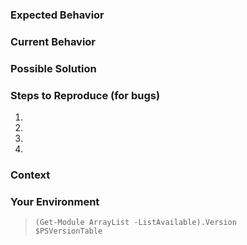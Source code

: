 <!-- Hello! Thanks for taking the time to open a new issue :) -->
<!-- Please provide a general summary of the issue in the Title above -->

### Expected Behavior
<!-- If you're describing a bug, tell us what should happen -->
<!-- If you're suggesting a change/improvement, tell us how it should work -->

### Current Behavior
<!-- If describing a bug, tell us what's actually happening. Would a screenshot help? -->
<!-- If suggesting a change/improvement, explain the difference from current behavior -->

### Possible Solution
<!-- Not obligatory, but suggest a fix/reason for the bug, -->
<!-- or ideas how to implement the addition or change -->

### Steps to Reproduce (for bugs)
<!-- How can we also run into this bug? Are you able to provide a code block? -->
1.
2.
3.
4.

### Context
<!-- How has this issue affected you? What are you trying to accomplish? -->

### Your Environment
<!-- Include as many relevant details about the environment you experienced the bug in -->
<!-- The following code snip is a recommendation. You can just paste the output here. -->
> ```posh
> (Get-Module ArrayList -ListAvailable).Version
> $PSVersionTable
> ```
